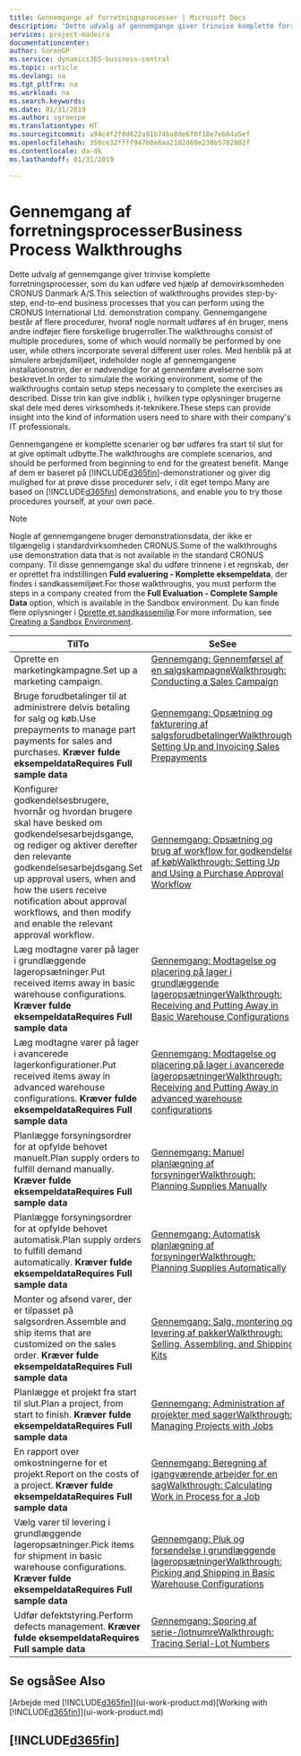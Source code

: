 ```yaml
---
title: Gennemgange af forretningsprocesser | Microsoft Docs
description: "Dette udvalg af gennemgange giver trinvise komplette forretningsprocesser, som du kan udføre ved hjælp af demovirksomheden CRONUS Danmark A/S. Gennemgangene består af flere procedurer, hvoraf nogle normalt udføres af én bruger, mens andre indføjer flere forskellige brugerroller. Med henblik på at simulere arbejdsmiljøet, indeholder nogle af gennemgangene installationstrin, der er nødvendige for at gennemføre øvelserne som beskrevet. Disse trin kan give indblik i, hvilken type oplysninger brugerne skal dele med deres virksomheds it-teknikere."
services: project-madeira
documentationcenter: 
author: SorenGP
ms.service: dynamics365-business-central
ms.topic: article
ms.devlang: na
ms.tgt_pltfrm: na
ms.workload: na
ms.search.keywords: 
ms.date: 01/31/2019
ms.author: sgroespe
ms.translationtype: HT
ms.sourcegitcommit: a94c4f2f8d622a91b74ba0de6f0f18e7eb84a5ef
ms.openlocfilehash: 350ce32ffff947b8e6aa2182d69e238b5782802f
ms.contentlocale: da-dk
ms.lasthandoff: 01/31/2019

---
```

# <a name="business-process-walkthroughs"></a><span data-ttu-id="66577-106">Gennemgang af forretningsprocesser</span><span class="sxs-lookup"><span data-stu-id="66577-106">Business Process Walkthroughs</span></span>
<span data-ttu-id="66577-107">Dette udvalg af gennemgange giver trinvise komplette forretningsprocesser, som du kan udføre ved hjælp af demovirksomheden CRONUS Danmark A/S.</span><span class="sxs-lookup"><span data-stu-id="66577-107">This selection of walkthroughs provides step-by-step, end-to-end business processes that you can perform using the CRONUS International Ltd. demonstration company.</span></span> <span data-ttu-id="66577-108">Gennemgangene består af flere procedurer, hvoraf nogle normalt udføres af én bruger, mens andre indføjer flere forskellige brugerroller.</span><span class="sxs-lookup"><span data-stu-id="66577-108">The walkthroughs consist of multiple procedures, some of which would normally be performed by one user, while others incorporate several different user roles.</span></span> <span data-ttu-id="66577-109">Med henblik på at simulere arbejdsmiljøet, indeholder nogle af gennemgangene installationstrin, der er nødvendige for at gennemføre øvelserne som beskrevet.</span><span class="sxs-lookup"><span data-stu-id="66577-109">In order to simulate the working environment, some of the walkthroughs contain setup steps necessary to complete the exercises as described.</span></span> <span data-ttu-id="66577-110">Disse trin kan give indblik i, hvilken type oplysninger brugerne skal dele med deres virksomheds it-teknikere.</span><span class="sxs-lookup"><span data-stu-id="66577-110">These steps can provide insight into the kind of information users need to share with their company's IT professionals.</span></span>  

 <span data-ttu-id="66577-111">Gennemgangene er komplette scenarier og bør udføres fra start til slut for at give optimalt udbytte.</span><span class="sxs-lookup"><span data-stu-id="66577-111">The walkthroughs are complete scenarios, and should be performed from beginning to end for the greatest benefit.</span></span> <span data-ttu-id="66577-112">Mange af dem er baseret på [!INCLUDE[d365fin](includes/d365fin_md.md)]-demonstrationer og giver dig mulighed for at prøve disse procedurer selv, i dit eget tempo.</span><span class="sxs-lookup"><span data-stu-id="66577-112">Many are based on [!INCLUDE[d365fin](includes/d365fin_md.md)] demonstrations, and enable you to try those procedures yourself, at your own pace.</span></span>  

> [!NOTE]
> <span data-ttu-id="66577-113">Nogle af gennemgangene bruger demonstrationsdata, der ikke er tilgængelig i standardvirksomheden CRONUS.</span><span class="sxs-lookup"><span data-stu-id="66577-113">Some of the walkthroughs use demonstration data that is not available in the standard CRONUS company.</span></span> <span data-ttu-id="66577-114">Til disse gennemgange skal du udføre trinnene i et regnskab, der er oprettet fra indstillingen **Fuld evaluering - Komplette eksempeldata**, der findes i sandkassemiljøet.</span><span class="sxs-lookup"><span data-stu-id="66577-114">For those walkthroughs, you must perform the steps in a company created from the **Full Evaluation - Complete Sample Data** option, which is available in the Sandbox environment.</span></span> <span data-ttu-id="66577-115">Du kan finde flere oplysninger i [Oprette et sandkassemiljø](across-how-create-sandbox-environment.md).</span><span class="sxs-lookup"><span data-stu-id="66577-115">For more information, see [Creating a Sandbox Environment](across-how-create-sandbox-environment.md).</span></span>

|<span data-ttu-id="66577-116">Til</span><span class="sxs-lookup"><span data-stu-id="66577-116">To</span></span>|<span data-ttu-id="66577-117">Se</span><span class="sxs-lookup"><span data-stu-id="66577-117">See</span></span>|  
|--------|---------|  
|<span data-ttu-id="66577-118">Oprette en marketingkampagne.</span><span class="sxs-lookup"><span data-stu-id="66577-118">Set up a marketing campaign.</span></span>|[<span data-ttu-id="66577-119">Gennemgang: Gennemførsel af en salgskampagne</span><span class="sxs-lookup"><span data-stu-id="66577-119">Walkthrough: Conducting a Sales Campaign</span></span>](walkthrough-conducting-a-sales-campaign.md)|  
|<span data-ttu-id="66577-120">Bruge forudbetalinger til at administrere delvis betaling for salg og køb.</span><span class="sxs-lookup"><span data-stu-id="66577-120">Use prepayments to manage part payments for sales and purchases.</span></span> <span data-ttu-id="66577-121">**Kræver fulde eksempeldata**</span><span class="sxs-lookup"><span data-stu-id="66577-121">**Requires Full sample data**</span></span> |[<span data-ttu-id="66577-122">Gennemgang: Opsætning og fakturering af salgsforudbetalinger</span><span class="sxs-lookup"><span data-stu-id="66577-122">Walkthrough: Setting Up and Invoicing Sales Prepayments</span></span>](walkthrough-setting-up-and-invoicing-sales-prepayments.md)|  
|<span data-ttu-id="66577-123">Konfigurer godkendelsesbrugere, hvornår og hvordan brugere skal have besked om godkendelsesarbejdsgange, og rediger og aktiver derefter den relevante godkendelsesarbejdsgang.</span><span class="sxs-lookup"><span data-stu-id="66577-123">Set up approval users, when and how the users receive notification about approval workflows, and then modify and enable the relevant approval workflow.</span></span>|[<span data-ttu-id="66577-124">Gennemgang: Opsætning og brug af workflow for godkendelse af køb</span><span class="sxs-lookup"><span data-stu-id="66577-124">Walkthrough: Setting Up and Using a Purchase Approval Workflow</span></span>](walkthrough-setting-up-and-using-a-purchase-approval-workflow.md)|  
|<span data-ttu-id="66577-125">Læg modtagne varer på lager i grundlæggende lageropsætninger.</span><span class="sxs-lookup"><span data-stu-id="66577-125">Put received items away in basic warehouse configurations.</span></span> <span data-ttu-id="66577-126">**Kræver fulde eksempeldata**</span><span class="sxs-lookup"><span data-stu-id="66577-126">**Requires Full sample data**</span></span>|[<span data-ttu-id="66577-127">Gennemgang: Modtagelse og placering på lager i grundlæggende lageropsætninger</span><span class="sxs-lookup"><span data-stu-id="66577-127">Walkthrough: Receiving and Putting Away in Basic Warehouse Configurations</span></span>](walkthrough-receiving-and-putting-away-in-basic-warehousing.md)|  
|<span data-ttu-id="66577-128">Læg modtagne varer på lager i avancerede lagerkonfigurationer.</span><span class="sxs-lookup"><span data-stu-id="66577-128">Put received items away in advanced warehouse configurations.</span></span> <span data-ttu-id="66577-129">**Kræver fulde eksempeldata**</span><span class="sxs-lookup"><span data-stu-id="66577-129">**Requires Full sample data**</span></span>|[<span data-ttu-id="66577-130">Gennemgang: Modtagelse og placering på lager i avancerede lageropsætninger</span><span class="sxs-lookup"><span data-stu-id="66577-130">Walkthrough: Receiving and Putting Away in advanced warehouse configurations</span></span>](walkthrough-receiving-and-putting-away-in-advanced-warehousing.md)|  
|<span data-ttu-id="66577-131">Planlægge forsyningsordrer for at opfylde behovet manuelt.</span><span class="sxs-lookup"><span data-stu-id="66577-131">Plan supply orders to fulfill demand manually.</span></span> <span data-ttu-id="66577-132">**Kræver fulde eksempeldata**</span><span class="sxs-lookup"><span data-stu-id="66577-132">**Requires Full sample data**</span></span>|[<span data-ttu-id="66577-133">Gennemgang: Manuel planlægning af forsyninger</span><span class="sxs-lookup"><span data-stu-id="66577-133">Walkthrough: Planning Supplies Manually</span></span>](walkthrough-planning-supplies-manually.md)|  
|<span data-ttu-id="66577-134">Planlægge forsyningsordrer for at opfylde behovet automatisk.</span><span class="sxs-lookup"><span data-stu-id="66577-134">Plan supply orders to fulfill demand automatically.</span></span> <span data-ttu-id="66577-135">**Kræver fulde eksempeldata**</span><span class="sxs-lookup"><span data-stu-id="66577-135">**Requires Full sample data**</span></span>|[<span data-ttu-id="66577-136">Gennemgang: Automatisk planlægning af forsyninger</span><span class="sxs-lookup"><span data-stu-id="66577-136">Walkthrough: Planning Supplies Automatically</span></span>](walkthrough-planning-supplies-automatically.md)|  
|<span data-ttu-id="66577-137">Monter og afsend varer, der er tilpasset på salgsordren.</span><span class="sxs-lookup"><span data-stu-id="66577-137">Assemble and ship items that are customized on the sales order.</span></span> <span data-ttu-id="66577-138">**Kræver fulde eksempeldata**</span><span class="sxs-lookup"><span data-stu-id="66577-138">**Requires Full sample data**</span></span>|[<span data-ttu-id="66577-139">Gennemgang: Salg, montering og levering af pakker</span><span class="sxs-lookup"><span data-stu-id="66577-139">Walkthrough: Selling, Assembling, and Shipping Kits</span></span>](walkthrough-selling-assembling-and-shipping-kits.md)|  
|<span data-ttu-id="66577-140">Planlægge et projekt fra start til slut.</span><span class="sxs-lookup"><span data-stu-id="66577-140">Plan a project, from start to finish.</span></span> <span data-ttu-id="66577-141">**Kræver fulde eksempeldata**</span><span class="sxs-lookup"><span data-stu-id="66577-141">**Requires Full sample data**</span></span>|[<span data-ttu-id="66577-142">Gennemgang: Administration af projekter med sager</span><span class="sxs-lookup"><span data-stu-id="66577-142">Walkthrough: Managing Projects with Jobs</span></span>](walkthrough-managing-projects-with-jobs.md)|  
|<span data-ttu-id="66577-143">En rapport over omkostningerne for et projekt.</span><span class="sxs-lookup"><span data-stu-id="66577-143">Report on the costs of a project.</span></span> <span data-ttu-id="66577-144">**Kræver fulde eksempeldata**</span><span class="sxs-lookup"><span data-stu-id="66577-144">**Requires Full sample data**</span></span>|[<span data-ttu-id="66577-145">Gennemgang: Beregning af igangværende arbejder for en sag</span><span class="sxs-lookup"><span data-stu-id="66577-145">Walkthrough: Calculating Work in Process for a Job</span></span>](walkthrough-calculating-work-in-process-for-a-job.md)|  
|<span data-ttu-id="66577-146">Vælg varer til levering i grundlæggende lageropsætninger.</span><span class="sxs-lookup"><span data-stu-id="66577-146">Pick items for shipment in basic warehouse configurations.</span></span> <span data-ttu-id="66577-147">**Kræver fulde eksempeldata**</span><span class="sxs-lookup"><span data-stu-id="66577-147">**Requires Full sample data**</span></span>|[<span data-ttu-id="66577-148">Gennemgang: Pluk og forsendelse i grundlæggende lageropsætninger</span><span class="sxs-lookup"><span data-stu-id="66577-148">Walkthrough: Picking and Shipping in Basic Warehouse Configurations</span></span>](walkthrough-picking-and-shipping-in-basic-warehousing.md)|  
|<span data-ttu-id="66577-149">Udfør defektstyring.</span><span class="sxs-lookup"><span data-stu-id="66577-149">Perform defects management.</span></span> <span data-ttu-id="66577-150">**Kræver fulde eksempeldata**</span><span class="sxs-lookup"><span data-stu-id="66577-150">**Requires Full sample data**</span></span>|[<span data-ttu-id="66577-151">Gennemgang: Sporing af serie-/lotnumre</span><span class="sxs-lookup"><span data-stu-id="66577-151">Walkthrough: Tracing Serial-Lot Numbers</span></span>](walkthrough-tracing-serial-lot-numbers.md)|  

## <a name="see-also"></a><span data-ttu-id="66577-152">Se også</span><span class="sxs-lookup"><span data-stu-id="66577-152">See Also</span></span>
<span data-ttu-id="66577-153">[Arbejde med [!INCLUDE[d365fin](includes/d365fin_md.md)]](ui-work-product.md)</span><span class="sxs-lookup"><span data-stu-id="66577-153">[Working with [!INCLUDE[d365fin](includes/d365fin_md.md)]](ui-work-product.md)</span></span>  

## [!INCLUDE[d365fin](includes/free_trial_md.md)]  

